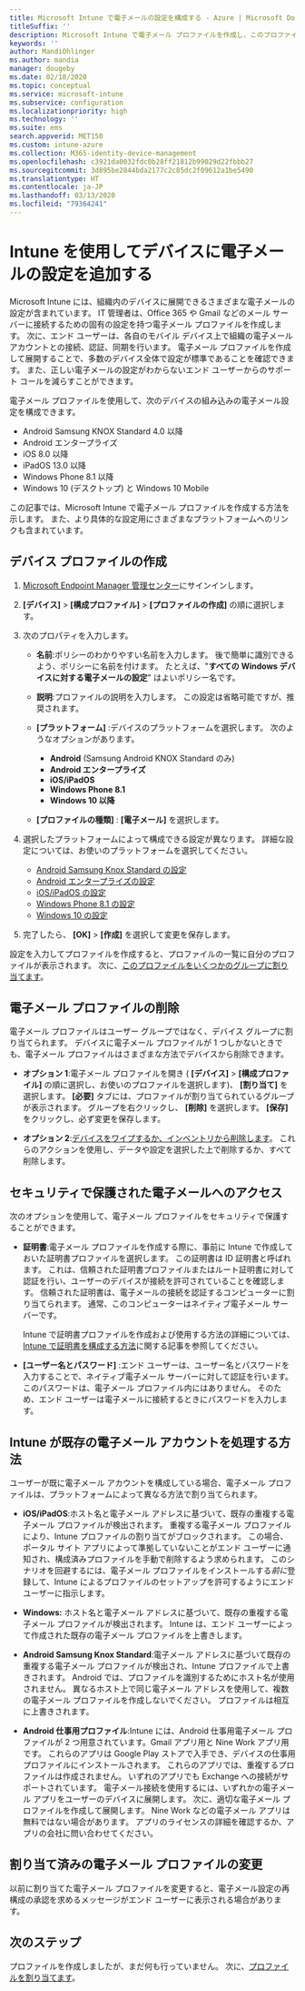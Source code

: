 ```yaml
---
title: Microsoft Intune で電子メールの設定を構成する - Azure | Microsoft Docs
titleSuffix: ''
description: Microsoft Intune で電子メール プロファイルを作成し、このプロファイルを Android エンタープライズ、iOS、iPadOS、および Windows デバイスに展開します。 電子メール プロファイルを使用して、電子メール サーバーや、自分が管理するデバイスで会社の電子メールに接続するための認証方法など、一般的な電子メールの設定を構成します。
keywords: ''
author: MandiOhlinger
ms.author: mandia
manager: dougeby
ms.date: 02/18/2020
ms.topic: conceptual
ms.service: microsoft-intune
ms.subservice: configuration
ms.localizationpriority: high
ms.technology: ''
ms.suite: ems
search.appverid: MET150
ms.custom: intune-azure
ms.collection: M365-identity-device-management
ms.openlocfilehash: c3921da0032fdc0b28ff21812b99029d22fbbb27
ms.sourcegitcommit: 3d895be2844bda2177c2c85dc2f09612a1be5490
ms.translationtype: HT
ms.contentlocale: ja-JP
ms.lasthandoff: 03/13/2020
ms.locfileid: "79364241"
---
```

# <a name="add-email-settings-to-devices-using-intune"></a>Intune を使用してデバイスに電子メールの設定を追加する

Microsoft Intune には、組織内のデバイスに展開できるさまざまな電子メールの設定が含まれています。 IT 管理者は、Office 365 や Gmail などのメール サーバーに接続するための固有の設定を持つ電子メール プロファイルを作成します。 次に、エンド ユーザーは、各自のモバイル デバイス上で組織の電子メール アカウントとの接続、認証、同期を行います。 電子メール プロファイルを作成して展開することで、多数のデバイス全体で設定が標準であることを確認できます。 また、正しい電子メールの設定がわからないエンド ユーザーからのサポート コールを減らすことができます。

電子メール プロファイルを使用して、次のデバイスの組み込みの電子メール設定を構成できます。

- Android Samsung KNOX Standard 4.0 以降
- Android エンタープライズ
- iOS 8.0 以降
- iPadOS 13.0 以降
- Windows Phone 8.1 以降
- Windows 10 (デスクトップ) と Windows 10 Mobile

この記事では、Microsoft Intune で電子メール プロファイルを作成する方法を示します。 また、より具体的な設定用にさまざまなプラットフォームへのリンクも含まれています。

## <a name="create-a-device-profile"></a>デバイス プロファイルの作成

1. [Microsoft Endpoint Manager 管理センター](https://go.microsoft.com/fwlink/?linkid=2109431)にサインインします。
2. **[デバイス]**  >  **[構成プロファイル]**  >  **[プロファイルの作成]** の順に選択します。
3. 次のプロパティを入力します。

    - **名前**:ポリシーのわかりやすい名前を入力します。 後で簡単に識別できるよう、ポリシーに名前を付けます。 たとえば、"**すべての Windows デバイスに対する電子メールの設定**" はよいポリシー名です。
    - **説明**:プロファイルの説明を入力します。 この設定は省略可能ですが、推奨されます。
    - **[プラットフォーム]** :デバイスのプラットフォームを選択します。 次のようなオプションがあります。

        - **Android** (Samsung Android KNOX Standard のみ)
        - **Android エンタープライズ**
        - **iOS/iPadOS**
        - **Windows Phone 8.1**
        - **Windows 10 以降**

    - **[プロファイルの種類]** : **[電子メール]** を選択します。

4. 選択したプラットフォームによって構成できる設定が異なります。 詳細な設定については、お使いのプラットフォームを選択してください。

    - [Android Samsung Knox Standard の設定](email-settings-android.md)
    - [Android エンタープライズの設定](email-settings-android-enterprise.md)
    - [iOS/iPadOS の設定](email-settings-ios.md)
    - [Windows Phone 8.1 の設定](email-settings-windows-phone-8-1.md)
    - [Windows 10 の設定](email-settings-windows-10.md)

5. 完了したら、 **[OK]**  >  **[作成]** を選択して変更を保存します。

設定を入力してプロファイルを作成すると、プロファイルの一覧に自分のプロファイルが表示されます。 次に、[このプロファイルをいくつかのグループに割り当てます](device-profile-assign.md)。

## <a name="remove-an-email-profile"></a>電子メール プロファイルの削除

電子メール プロファイルはユーザー グループではなく、デバイス グループに割り当てられます。 デバイスに電子メール プロファイルが 1 つしかないときでも、電子メール プロファイルはさまざまな方法でデバイスから削除できます。

- **オプション 1**:電子メール プロファイルを開き ( **[デバイス]**  >  **[構成プロファイル]** の順に選択し、お使いのプロファイルを選択します)、 **[割り当て]** を選択します。 **[必要]** タブには、プロファイルが割り当てられているグループが表示されます。 グループを右クリックし、 **[削除]** を選択します。 **[保存]** をクリックし、必ず変更を保存します。

- **オプション 2**:[デバイスをワイプするか、インベントリから削除します](../remote-actions/devices-wipe.md)。 これらのアクションを使用し、データや設定を選択した上で削除するか、すべて削除します。

## <a name="secure-email-access"></a>セキュリティで保護された電子メールへのアクセス

次のオプションを使用して、電子メール プロファイルをセキュリティで保護することができます。

- **証明書**:電子メール プロファイルを作成する際に、事前に Intune で作成しておいた証明書プロファイルを選択します。 この証明書は ID 証明書と呼ばれます。 これは、信頼された証明書プロファイルまたはルート証明書に対して認証を行い、ユーザーのデバイスが接続を許可されていることを確認します。 信頼された証明書は、電子メールの接続を認証するコンピューターに割り当てられます。 通常、このコンピューターはネイティブ電子メール サーバーです。

  Intune で証明書プロファイルを作成および使用する方法の詳細については、[Intune で証明書を構成する方法](../protect/certificates-configure.md)に関する記事を参照してください。

- **[ユーザー名とパスワード]** :エンド ユーザーは、ユーザー名とパスワードを入力することで、ネイティブ電子メール サーバーに対して認証を行います。 このパスワードは、電子メール プロファイル内にはありません。 そのため、エンド ユーザーは電子メールに接続するときにパスワードを入力します。

## <a name="how-intune-handles-existing-email-accounts"></a>Intune が既存の電子メール アカウントを処理する方法

ユーザーが既に電子メール アカウントを構成している場合、電子メール プロファイルは、プラットフォームによって異なる方法で割り当てられます。

- **iOS/iPadOS**:ホスト名と電子メール アドレスに基づいて、既存の重複する電子メール プロファイルが検出されます。 重複する電子メール プロファイルにより、Intune プロファイルの割り当てがブロックされます。 この場合、ポータル サイト アプリによって準拠していないことがエンド ユーザーに通知され、構成済みプロファイルを手動で削除するよう求められます。 このシナリオを回避するには、電子メール プロファイルをインストールする*前に*登録して、Intune によるプロファイルのセットアップを許可するようにエンド ユーザーに指示します。

- **Windows:** ホスト名と電子メール アドレスに基づいて、既存の重複する電子メール プロファイルが検出されます。 Intune は、エンド ユーザーによって作成された既存の電子メール プロファイルを上書きします。

- **Android Samsung Knox Standard**:電子メール アドレスに基づいて既存の重複する電子メール プロファイルが検出され、Intune プロファイルで上書きされます。 Android では、プロファイルを識別するためにホスト名が使用されません。 異なるホスト上で同じ電子メール アドレスを使用して、複数の電子メール プロファイルを作成しないでください。 プロファイルは相互に上書きされます。

- **Android 仕事用プロファイル**:Intune には、Android 仕事用電子メール プロファイルが 2 つ用意されています。Gmail アプリ用と Nine Work アプリ用です。 これらのアプリは Google Play ストアで入手でき、デバイスの仕事用プロファイルにインストールされます。 これらのアプリでは、重複するプロファイルは作成されません。 いずれのアプリでも Exchange への接続がサポートされています。 電子メール接続を使用するには、いずれかの電子メール アプリをユーザーのデバイスに展開します。 次に、適切な電子メール プロファイルを作成して展開します。 Nine Work などの電子メール アプリは無料ではない場合があります。 アプリのライセンスの詳細を確認するか、アプリの会社に問い合わせてください。

## <a name="changes-to-assigned-email-profiles"></a>割り当て済みの電子メール プロファイルの変更

以前に割り当てた電子メール プロファイルを変更すると、電子メール設定の再構成の承認を求めるメッセージがエンド ユーザーに表示される場合があります。

## <a name="next-steps"></a>次のステップ

プロファイルを作成しましたが、まだ何も行っていません。 次に、[プロファイルを割り当てます](device-profile-assign.md)。
